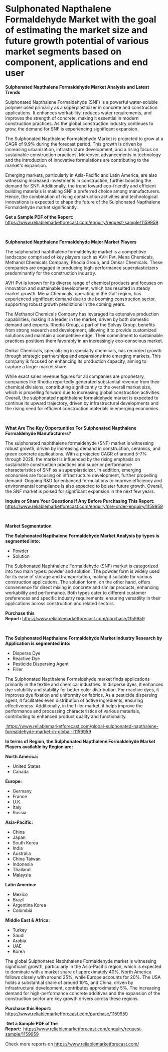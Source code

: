 <p><h1>Sulphonated Napthalene Formaldehyde Market with the goal of estimating the market size and future growth potential of various market segments based on component, applications and end user</h1></p><p><strong>Sulphonated Napthalene Formaldehyde Market Analysis and Latest Trends</strong></p>
<p><p>Sulphonated Napthalene Formaldehyde (SNF) is a powerful water-soluble polymer used primarily as a superplasticizer in concrete and construction applications. It enhances workability, reduces water requirements, and improves the strength of concrete, making it essential in modern construction practices. As the global construction industry continues to grow, the demand for SNF is experiencing significant expansion.</p><p>The Sulphonated Napthalene Formaldehyde Market is projected to grow at a CAGR of 9.9% during the forecast period. This growth is driven by increasing urbanization, infrastructure development, and a rising focus on sustainable construction practices. Moreover, advancements in technology and the introduction of innovative formulations are contributing to the market's expansion. </p><p>Emerging markets, particularly in Asia-Pacific and Latin America, are also witnessing increased investments in construction, further boosting the demand for SNF. Additionally, the trend toward eco-friendly and efficient building materials is making SNF a preferred choice among manufacturers. Hence, the combination of rising construction activities and technological innovations is expected to shape the future of the Sulphonated Napthalene Formaldehyde market significantly.</p></p>
<p><strong>Get a Sample PDF of the Report:&nbsp;</strong> <a href="https://www.reliablemarketforecast.com/enquiry/request-sample/1159959?utm_campaign=3130&utm_medium=2&utm_source=Github&utm_content=ia&utm_term=22032025&utm_id=sulphonated-napthalene-formaldehyde">https://www.reliablemarketforecast.com/enquiry/request-sample/1159959</a></p>
<p>&nbsp;</p>
<p><strong>Sulphonated Napthalene Formaldehyde Major Market Players</strong></p>
<p><p>The sulphonated naphthalene formaldehyde market is a competitive landscape comprised of key players such as AVH Pvt, Mena Chemicals, Methanol Chemicals Company, Rhodia Group, and Omkar Chemicals. These companies are engaged in producing high-performance superplasticizers predominantly for the construction industry.</p><p>AVH Pvt is known for its diverse range of chemical products and focuses on innovation and sustainable development, which has resulted in steady market growth. Mena Chemicals, operating in the Gulf region, has experienced significant demand due to the booming construction sector, supporting robust growth predictions in the coming years.</p><p>The Methanol Chemicals Company has leveraged its extensive production capabilities, making it a leader in the market, driven by both domestic demand and exports. Rhodia Group, a part of the Solvay Group, benefits from strong research and development, allowing it to provide customized solutions and maintain a competitive edge. Their commitment to sustainable practices positions them favorably in an increasingly eco-conscious market.</p><p>Omkar Chemicals, specializing in specialty chemicals, has recorded growth through strategic partnerships and expansions into emerging markets. This company is focused on enhancing its production capacity, aiming to capture a larger market share.</p><p>While exact sales revenue figures for all companies are proprietary, companies like Rhodia reportedly generated substantial revenue from their chemical divisions, contributing significantly to the overall market size, which is propelling forward due to increasing global construction activities. Overall, the sulphonated naphthalene formaldehyde market is expected to continue its upward trajectory, driven by infrastructural developments and the rising need for efficient construction materials in emerging economies.</p></p>
<p>&nbsp;</p>
<p><strong>What Are The Key Opportunities For Sulphonated Napthalene Formaldehyde Manufacturers?</strong></p>
<p><p>The sulphonated naphthalene formaldehyde (SNF) market is witnessing robust growth, driven by increasing demand in construction, ceramics, and green concrete applications. With a projected CAGR of around 5-7% through 2028, the market is influenced by the rising emphasis on sustainable construction practices and superior performance characteristics of SNF as a superplasticizer. In addition, emerging economies are focusing on infrastructure development, further propelling demand. Ongoing R&D for enhanced formulations to improve efficiency and environmental compliance is also expected to bolster future growth. Overall, the SNF market is poised for significant expansion in the next few years.</p></p>
<p><strong>Inquire or Share Your Questions If Any Before Purchasing This Report:</strong> <a href="https://www.reliablemarketforecast.com/enquiry/pre-order-enquiry/1159959?utm_campaign=3130&utm_medium=2&utm_source=Github&utm_content=ia&utm_term=22032025&utm_id=sulphonated-napthalene-formaldehyde">https://www.reliablemarketforecast.com/enquiry/pre-order-enquiry/1159959</a></p>
<p>&nbsp;</p>
<p><strong>Market Segmentation</strong></p>
<p><strong>The Sulphonated Napthalene Formaldehyde Market Analysis by types is segmented into:</strong></p>
<p><ul><li>Powder</li><li>Solution</li></ul></p>
<p><p>The Sulphonated Naphthalene Formaldehyde (SNF) market is categorized into two main types: powder and solution. The powder form is widely used for its ease of storage and transportation, making it suitable for various construction applications. The solution form, on the other hand, offers convenience for direct mixing in concrete and similar products, enhancing workability and performance. Both types cater to different customer preferences and specific industry requirements, ensuring versatility in their applications across construction and related sectors.</p></p>
<p><strong>Purchase this Report:&nbsp;</strong><a href="https://www.reliablemarketforecast.com/purchase/1159959?utm_campaign=3130&utm_medium=2&utm_source=Github&utm_content=ia&utm_term=22032025&utm_id=sulphonated-napthalene-formaldehyde">https://www.reliablemarketforecast.com/purchase/1159959</a></p>
<p>&nbsp;</p>
<p><strong>The Sulphonated Napthalene Formaldehyde Market Industry Research by Application is segmented into:</strong></p>
<p><ul><li>Disperse Dye</li><li>Reactive Dye</li><li>Pesticide Dispersing Agent</li><li>Filler</li></ul></p>
<p><p>The Sulphonated Napthalene Formaldehyde market finds applications primarily in the textile and chemical industries. In disperse dyes, it enhances dye solubility and stability for better color distribution. For reactive dyes, it improves dye fixation and uniformity on fabrics. As a pesticide dispersing agent, it facilitates even distribution of active ingredients, ensuring effectiveness. Additionally, in the filler market, it helps improve the performance and processing characteristics of various materials, contributing to enhanced product quality and functionality.</p></p>
<p><a href="https://www.reliablemarketforecast.com/global-sulphonated-napthalene-formaldehyde-market-in-global-r1159959?utm_campaign=3130&utm_medium=2&utm_source=Github&utm_content=ia&utm_term=22032025&utm_id=sulphonated-napthalene-formaldehyde">&nbsp;https://www.reliablemarketforecast.com/global-sulphonated-napthalene-formaldehyde-market-in-global-r1159959</a></p>
<p><strong>In terms of Region, the Sulphonated Napthalene Formaldehyde Market Players available by Region are:</strong></p>
<p>
    <p> <strong> North America: </strong>
        <ul>
            <li>United States</li>
            <li>Canada</li>
        </ul>
        </p> 
    <p> <strong> Europe: </strong>
        <ul>
            <li>Germany</li>
            <li>France</li>
            <li>U.K.</li>
            <li>Italy</li>
            <li>Russia</li>
        </ul>
        </p> 
    <p> <strong> Asia-Pacific: </strong>
        <ul>
            <li>China</li>
            <li>Japan</li>
            <li>South Korea</li>
            <li>India</li>
            <li>Australia</li>
            <li>China Taiwan</li>
            <li>Indonesia</li>
            <li>Thailand</li>
            <li>Malaysia</li>
        </ul>
        </p> 
    <p> <strong> Latin America: </strong>
        <ul>
            <li>Mexico</li>
            <li>Brazil</li>
            <li>Argentina Korea</li>
            <li>Colombia</li>
        </ul>
        </p> 
    <p> <strong> Middle East & Africa: </strong>
        <ul>
            <li>Turkey</li>
            <li>Saudi</li>
            <li>Arabia</li>
            <li>UAE</li>
            <li>Korea</li>
        </ul>
    </p>
    </p>
<p><p>The global Sulphonated Naphthalene Formaldehyde market is witnessing significant growth, particularly in the Asia-Pacific region, which is expected to dominate with a market share of approximately 40%. North America follows closely with around 25%, while Europe accounts for 20%. The USA holds a substantial share of around 10%, and China, driven by infrastructural development, contributes approximately 5%. The increasing demand for high-performance concrete additives and the expansion of the construction sector are key growth drivers across these regions.</p></p>
<p><strong>Purchase this Report: </strong><a href="https://www.reliablemarketforecast.com/purchase/1159959?utm_campaign=3130&utm_medium=2&utm_source=Github&utm_content=ia&utm_term=22032025&utm_id=sulphonated-napthalene-formaldehyde">https://www.reliablemarketforecast.com/purchase/1159959</a></p>
<p>&nbsp;<strong>Get a Sample PDF of the Report:&nbsp;&nbsp;</strong><a href="https://www.reliablemarketforecast.com/enquiry/request-sample/1159959?utm_campaign=3130&utm_medium=2&utm_source=Github&utm_content=ia&utm_term=22032025&utm_id=sulphonated-napthalene-formaldehyde">https://www.reliablemarketforecast.com/enquiry/request-sample/1159959</a></p>
<p><strong></strong></p>
<p>Check more reports on <a href="https://www.reliablemarketforecast.com/?utm_campaign=3130&utm_medium=2&utm_source=Github&utm_content=ia&utm_term=22032025&utm_id=sulphonated-napthalene-formaldehyde">https://www.reliablemarketforecast.com/</a></p>